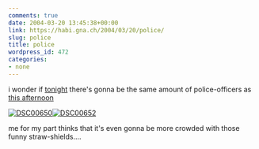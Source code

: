 ```yaml
---
comments: true
date: 2004-03-20 13:45:38+00:00
link: https://habi.gna.ch/2004/03/20/police/
slug: police
title: police
wordpress_id: 472
categories:
- none
---
```


i wonder if [tonight](https://habi.gna.ch/blog/archives/000250.html) there's gonna be the same amount of police-officers as [this afternoon](http://www.indymedia.ch/de/2004/03/19488.shtml)

[![DSC00650](https://habi.gna.ch/blog/images/DSC00650-tm.jpg)](https://habi.gna.ch/blog/images/DSC00650.JPG)[![DSC00652](https://habi.gna.ch/blog/images/DSC00652-tm.jpg)](https://habi.gna.ch/blog/images/DSC00652.JPG)

me for my part thinks that it's even gonna be more crowded with those funny straw-shields....
